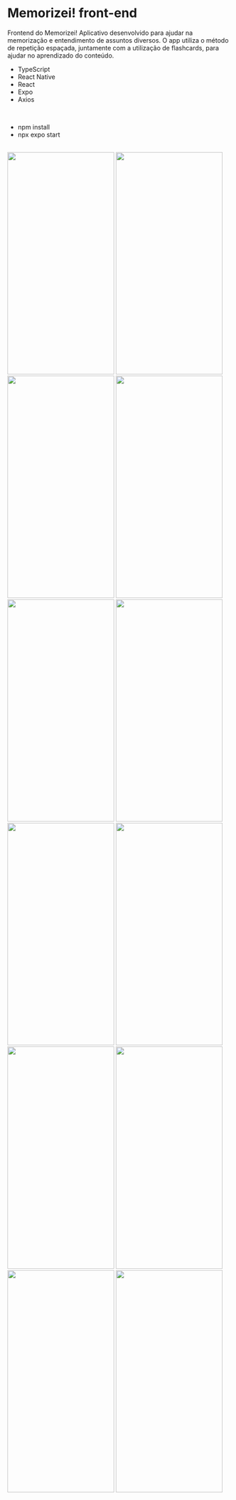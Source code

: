 # Memorizei! front-end

Frontend do Memorizei! Aplicativo desenvolvido para ajudar na memorização e entendimento de assuntos diversos. O app utiliza o método de repetição espaçada, juntamente com a utilização de flashcards, para ajudar no aprendizado do conteúdo.

- TypeScript
- React Native
- React
- Expo
- Axios

<br/>

- npm install
- npx expo start

<br/>

<div style=flex>
  <img src="https://github.com/kayane-developer/memorizei-front/assets/84989331/678d2d05-0a75-4af2-9b5e-3ce941ebe61c" height=500 width=240/>
  <img src="https://github.com/kayane-developer/memorizei-front/assets/84989331/4b560a47-29de-4de0-978b-c18187984738" height=500 width=240/>
  <img src="https://github.com/kayane-developer/memorizei-front/assets/84989331/6b7c8332-ff79-478c-9a30-3f5f3582c42d" height=500 width=240/>
  <img src="https://github.com/kayane-developer/memorizei-front/assets/84989331/aac25ed0-9f1d-45d3-9069-534de87fdca8" height=500 width=240/>
  <img src="https://github.com/kayane-developer/memorizei-front/assets/84989331/e1be0316-ad8e-4974-9c48-c830dce88a00" height=500 width=240/>
  <img src="https://github.com/kayane-developer/memorizei-front/assets/84989331/585aaf9a-1f8f-4f6d-8f47-dd01c414d0bf" height=500 width=240/>
  <img src="https://github.com/kayane-developer/memorizei-front/assets/84989331/d042f6fd-c072-4af6-b5a7-23aeab1bdb42" height=500 width=240/>
  <img src="https://github.com/kayane-developer/memorizei-front/assets/84989331/8e21581a-6cdf-44a3-bcd0-b6f160275e76" height=500 width=240/>
  <img src="https://github.com/kayane-developer/memorizei-front/assets/84989331/a3a68c60-f4be-4f6d-8b05-67cabce5700e" height=500 width=240/>
  <img src="https://github.com/kayane-developer/memorizei-front/assets/84989331/ff6aff34-6141-495e-8607-f6825f14ffff" height=500 width=240/>
  <img src="https://github.com/kayane-developer/memorizei-front/assets/84989331/82c81575-7277-400e-864f-2f0073071b8a" height=500 width=240/>
  <img src="https://github.com/kayane-developer/memorizei-front/assets/84989331/71ad3a0c-d01d-4f4d-89d7-e97ccbac5c65" height=500 width=240/>
</div>
